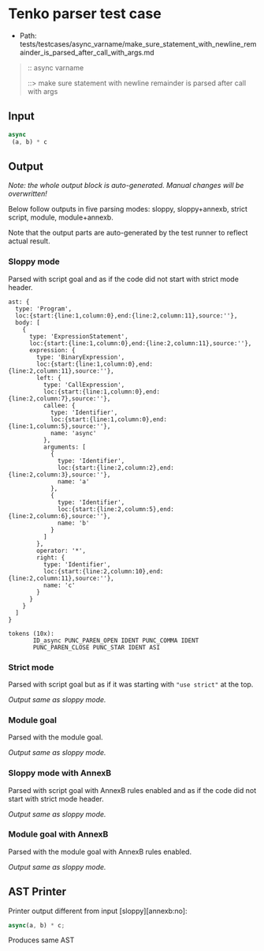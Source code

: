 # Tenko parser test case

- Path: tests/testcases/async_varname/make_sure_statement_with_newline_remainder_is_parsed_after_call_with_args.md

> :: async varname
>
> ::> make sure statement with newline remainder is parsed after call with args

## Input

`````js
async 
 (a, b) * c
`````

## Output

_Note: the whole output block is auto-generated. Manual changes will be overwritten!_

Below follow outputs in five parsing modes: sloppy, sloppy+annexb, strict script, module, module+annexb.

Note that the output parts are auto-generated by the test runner to reflect actual result.

### Sloppy mode

Parsed with script goal and as if the code did not start with strict mode header.

`````
ast: {
  type: 'Program',
  loc:{start:{line:1,column:0},end:{line:2,column:11},source:''},
  body: [
    {
      type: 'ExpressionStatement',
      loc:{start:{line:1,column:0},end:{line:2,column:11},source:''},
      expression: {
        type: 'BinaryExpression',
        loc:{start:{line:1,column:0},end:{line:2,column:11},source:''},
        left: {
          type: 'CallExpression',
          loc:{start:{line:1,column:0},end:{line:2,column:7},source:''},
          callee: {
            type: 'Identifier',
            loc:{start:{line:1,column:0},end:{line:1,column:5},source:''},
            name: 'async'
          },
          arguments: [
            {
              type: 'Identifier',
              loc:{start:{line:2,column:2},end:{line:2,column:3},source:''},
              name: 'a'
            },
            {
              type: 'Identifier',
              loc:{start:{line:2,column:5},end:{line:2,column:6},source:''},
              name: 'b'
            }
          ]
        },
        operator: '*',
        right: {
          type: 'Identifier',
          loc:{start:{line:2,column:10},end:{line:2,column:11},source:''},
          name: 'c'
        }
      }
    }
  ]
}

tokens (10x):
       ID_async PUNC_PAREN_OPEN IDENT PUNC_COMMA IDENT
       PUNC_PAREN_CLOSE PUNC_STAR IDENT ASI
`````

### Strict mode

Parsed with script goal but as if it was starting with `"use strict"` at the top.

_Output same as sloppy mode._

### Module goal

Parsed with the module goal.

_Output same as sloppy mode._

### Sloppy mode with AnnexB

Parsed with script goal with AnnexB rules enabled and as if the code did not start with strict mode header.

_Output same as sloppy mode._

### Module goal with AnnexB

Parsed with the module goal with AnnexB rules enabled.

_Output same as sloppy mode._

## AST Printer

Printer output different from input [sloppy][annexb:no]:

````js
async(a, b) * c;
````

Produces same AST
